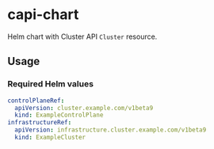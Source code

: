 # capi-chart

Helm chart with Cluster API `Cluster` resource.

## Usage

### Required Helm values

```yaml
controlPlaneRef:
  apiVersion: cluster.example.com/v1beta9
  kind: ExampleControlPlane
infrastructureRef:
  apiVersion: infrastructure.cluster.example.com/v1beta9
  kind: ExampleCluster
```
